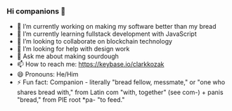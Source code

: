 ### Hi companions 👋

- 🔭 I’m currently working on making my software better than my bread
- 🌱 I’m currently learning fullstack development with JavaScript
- 👯 I’m looking to collaborate on blockchain technology
- 🤔 I’m looking for help with design work
- 💬 Ask me about making sourdough
- 📫 How to reach me: https://keybase.io/clarkkozak
- 😄 Pronouns: He/Him
- ⚡ Fun fact: Companion - literally "bread fellow, messmate," or "one who shares bread with," from Latin com "with, together" (see com-) + panis "bread," from PIE root *pa- "to feed."
